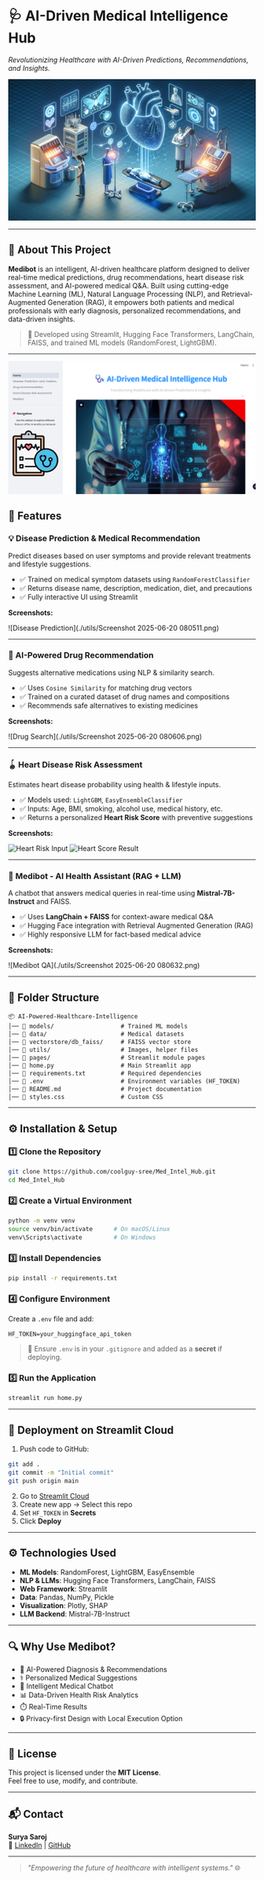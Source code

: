 # 🩺 AI-Driven Medical Intelligence Hub

_Revolutionizing Healthcare with AI-Driven Predictions, Recommendations, and Insights._

![Banner](./utils/1.jpg)

---

## 📌 About This Project

**Medibot** is an intelligent, AI-driven healthcare platform designed to deliver real-time medical predictions, drug recommendations, heart disease risk assessment, and AI-powered medical Q&A. Built using cutting-edge Machine Learning (ML), Natural Language Processing (NLP), and Retrieval-Augmented Generation (RAG), it empowers both patients and medical professionals with early diagnosis, personalized recommendations, and data-driven insights.

> 🎯 Developed using Streamlit, Hugging Face Transformers, LangChain, FAISS, and trained ML models (RandomForest, LightGBM).

---

[![Watch Demo](./utils/2.png)](https://drive.google.com/file/d/1pXOFICXngShZTVbScYswAayKuf-jsOv9/view?usp=sharing)


## 🚀 Features

### 💡 Disease Prediction & Medical Recommendation
Predict diseases based on user symptoms and provide relevant treatments and lifestyle suggestions.

- ✅ Trained on medical symptom datasets using `RandomForestClassifier`
- ✅ Returns disease name, description, medication, diet, and precautions
- ✅ Fully interactive UI using Streamlit

**Screenshots:**

![Disease Prediction](./utils/Screenshot 2025-06-20 080511.png)

---

### 💊 AI-Powered Drug Recommendation
Suggests alternative medications using NLP & similarity search.

- ✅ Uses `Cosine Similarity` for matching drug vectors
- ✅ Trained on a curated dataset of drug names and compositions
- ✅ Recommends safe alternatives to existing medicines

**Screenshots:**

![Drug Search](./utils/Screenshot 2025-06-20 080606.png)

---

### 🪀 Heart Disease Risk Assessment
Estimates heart disease probability using health & lifestyle inputs.

- ✅ Models used: `LightGBM`, `EasyEnsembleClassifier`
- ✅ Inputs: Age, BMI, smoking, alcohol use, medical history, etc.
- ✅ Returns a personalized **Heart Risk Score** with preventive suggestions

**Screenshots:**

![Heart Risk Input](./utils/heart1.png)
![Heart Score Result](./utils/heart2.png)

---

### 🤖 Medibot - AI Health Assistant (RAG + LLM)
A chatbot that answers medical queries in real-time using **Mistral-7B-Instruct** and FAISS.

- ✅ Uses **LangChain + FAISS** for context-aware medical Q&A
- ✅ Hugging Face integration with Retrieval Augmented Generation (RAG)
- ✅ Highly responsive LLM for fact-based medical advice

**Screenshots:**

![Medibot QA](./utils/Screenshot 2025-06-20 080632.png)

---

## 📂 Folder Structure

```
📦 AI-Powered-Healthcare-Intelligence
│── 📂 models/                   # Trained ML models
│── 📂 data/                     # Medical datasets
│── 📂 vectorstore/db_faiss/     # FAISS vector store
│── 📂 utils/                    # Images, helper files
│── 📂 pages/                    # Streamlit module pages
│── 📜 home.py                   # Main Streamlit app
│── 📜 requirements.txt          # Required dependencies
│── 📜 .env                      # Environment variables (HF_TOKEN)
│── 📜 README.md                 # Project documentation
│── 📜 styles.css                # Custom CSS
```

---

## ⚙️ Installation & Setup

### 1️⃣ Clone the Repository
```bash
git clone https://github.com/coolguy-sree/Med_Intel_Hub.git
cd Med_Intel_Hub
```

### 2️⃣ Create a Virtual Environment
```bash
python -m venv venv
source venv/bin/activate      # On macOS/Linux
venv\Scripts\activate         # On Windows
```

### 3️⃣ Install Dependencies
```bash
pip install -r requirements.txt
```

### 4️⃣ Configure Environment
Create a `.env` file and add:
```env
HF_TOKEN=your_huggingface_api_token
```

> 🔐 Ensure `.env` is in your `.gitignore` and added as a **secret** if deploying.

### 5️⃣ Run the Application
```bash
streamlit run home.py
```

---

## 🚀 Deployment on Streamlit Cloud

1. Push code to GitHub:
```bash
git add .
git commit -m "Initial commit"
git push origin main
```

2. Go to [Streamlit Cloud](https://share.streamlit.io)
3. Create new app → Select this repo
4. Set `HF_TOKEN` in **Secrets**
5. Click **Deploy**

---

## ⚙️ Technologies Used

- **ML Models**: RandomForest, LightGBM, EasyEnsemble
- **NLP & LLMs**: Hugging Face Transformers, LangChain, FAISS
- **Web Framework**: Streamlit
- **Data**: Pandas, NumPy, Pickle
- **Visualization**: Plotly, SHAP
- **LLM Backend**: Mistral-7B-Instruct

---

## 🔍 Why Use Medibot?

- 🏥 AI-Powered Diagnosis & Recommendations
- ⚕️ Personalized Medical Suggestions
- 💬 Intelligent Medical Chatbot
- 📊 Data-Driven Health Risk Analytics
- ⏱️ Real-Time Results
- 🔒 Privacy-first Design with Local Execution Option

---

## 📜 License

This project is licensed under the **MIT License**.  
Feel free to use, modify, and contribute.

---

## 📬 Contact

**Surya Saroj**  
🔗 [LinkedIn](https://www.linkedin.com/in/iamsuryasarojsistla24/) | [GitHub](https://github.com/coolguy-sree)

---

> _"Empowering the future of healthcare with intelligent systems."_ 🌐
